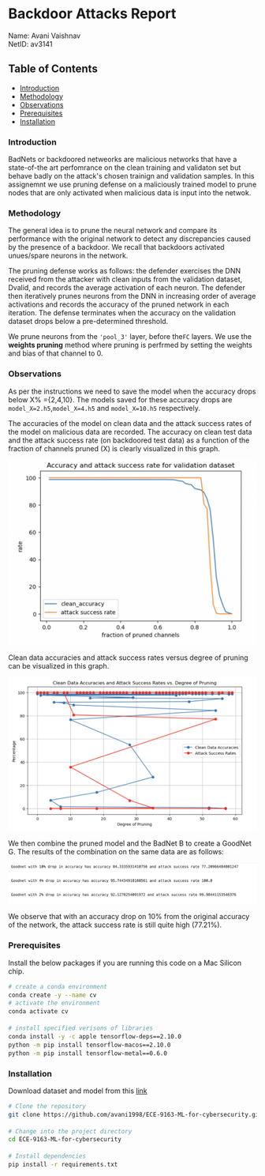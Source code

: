 # Backdoor Attacks Report
Name: Avani Vaishnav  
NetID: av3141

## Table of Contents
- [Introduction](#Introduction)
- [Methodology](#Methodology)
- [Observations](#Observations)
- [Prerequisites](#prerequisites)
- [Installation](#installation)

### Introduction
BadNets or backdoored netweorks are malicious networks that have a state-of-the art perfomrance on the clean training and validaton set but behave badly on the attack's chosen trainign and validation samples. In this assignemnt we use pruning defense on a maliciously trained model to prune nodes that are only activated when malicious data is input into the netwok. 

### Methodology
The general idea is to prune the neural network and compare its performance with the original network to detect any discrepancies caused by the presence of a backdoor. We recall that backdoors activated unues/spare neurons in the network.

The pruning defense works as follows: the defender exercises the DNN received from the attacker with clean inputs from the validation dataset, Dvalid, and records the average activation of each neuron. The defender then iteratively prunes neurons from the DNN in increasing order of average activations and records the accuracy of the pruned network in each iteration. The defense terminates when the accuracy on the validation dataset drops below a pre-determined threshold.

We prune neurons from the ```'pool_3'``` layer, before the```FC``` layers. We use the **weights pruning** method where pruning is perfrmed by setting the weights and bias of that channel to 0. 

### Observations
As per the instructions we need to save the model when the accuracy drops below X% ={2,4,10}. The models saved for these accuracy drops are ```model_X=2.h5```,```model_X=4.h5``` and ```model_X=10.h5``` respectively. 

The accuracies of the model on clean data and the attack success rates of the model on malicious data are recorded. The  accuracy on clean test data and the attack success rate (on backdoored test data) as a function of the fraction of channels pruned (X) is clearly visualized in this graph. 

![image](./graph1.png)

Clean data accuracies and attack success rates versus degree of pruning can be visualized in this graph. 

![image](./graph2.png)

We then combine the pruned model and the BadNet B to create a GoodNet G. The results of the combination on the same data are as follows:

![image](./table1.png)

We observe that with an accuracy drop on 10% from the original accuracy of the network, the attack success rate is still quite high (77.21%). 

### Prerequisites
Install the below packages if you are running this code on a Mac Silicon chip.
```bash
# create a conda environment
conda create -y --name cv
# activate the environment
conda activate cv

# install specified verisons of libraries
conda install -y -c apple tensorflow-deps==2.10.0
python -m pip install tensorflow-macos==2.10.0
python -m pip install tensorflow-metal==0.6.0
```
### Installation
Download dataset and model from this [link](https://github.com/csaw-hackml/CSAW-HackML-2020/tree/master/lab3) 

```bash
# Clone the repository
git clone https://github.com/avani1998/ECE-9163-ML-for-cybersecurity.git

# Change into the project directory
cd ECE-9163-ML-for-cybersecurity

# Install dependencies
pip install -r requirements.txt
